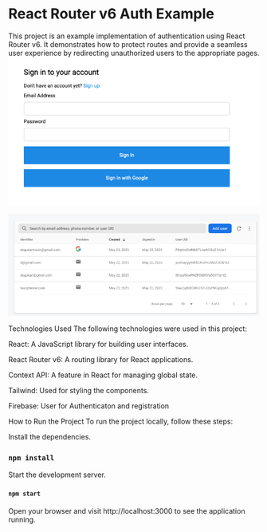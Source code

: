 # React Router v6 Auth Example

This project is an example implementation of authentication using React Router v6. It demonstrates how to protect routes and provide a seamless user experience by redirecting unauthorized users to the appropriate pages.
<img width="1439" alt="Ekran Resmi 2023-05-23 00 33 55" src="https://raw.githubusercontent.com/dogukanakin/React-Router-v6-Auth-Example/main/src/assets/Ekran%20Resmi%202023-05-23%2000.26.00.png">

<img width="1439" alt="Ekran Resmi 2023-05-23 00 33 55" src="
https://raw.githubusercontent.com/dogukanakin/React-Router-v6-Auth-Example/main/src/assets/Ekran%20Resmi%202023-05-23%2000.28.25.png">






Technologies Used
The following technologies were used in this project:

React: A JavaScript library for building user interfaces.

React Router v6: A routing library for React applications.

Context API: A feature in React for managing global state.

Tailwind: Used for styling the components.

Firebase: User for Authenticaton and registration


How to Run the Project
To run the project locally, follow these steps:

Install the dependencies.
### `npm install`
Start the development server.

#### `npm start`

Open your browser and visit http://localhost:3000 to see the application running.

